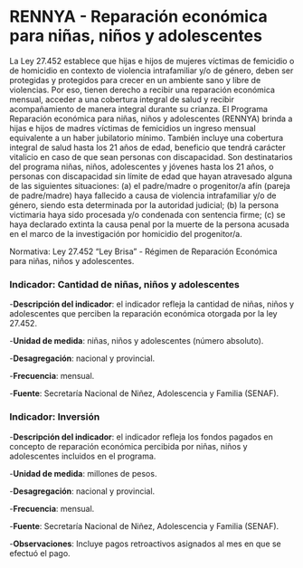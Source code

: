 # RENNYA - Reparación económica para niñas, niños y adolescentes

La Ley 27.452 establece que hijas e hijos de mujeres víctimas de femicidio o de homicidio en contexto de violencia intrafamiliar y/o de género, deben ser protegidas y protegidos para crecer en un ambiente sano y libre de violencias. Por eso, tienen derecho a recibir una reparación económica mensual, acceder a una cobertura integral de salud y recibir acompañamiento de manera integral durante su crianza. El Programa Reparación económica para niñas, niños y adolescentes (RENNYA) brinda a hijas e hijos de madres víctimas de femicidios un ingreso mensual equivalente a un haber jubilatorio mínimo. También incluye una cobertura integral de salud hasta los 21 años de edad, beneficio que tendrá carácter vitalicio en caso de que sean personas con discapacidad. Son destinatarios del programa niñas, niños, adolescentes y jóvenes hasta los 21 años, o personas con discapacidad sin límite de edad que hayan atravesado alguna de las siguientes situaciones: (a) el padre/madre o progenitor/a afín (pareja de padre/madre) haya fallecido a causa de violencia intrafamiliar y/o de género, siendo esta determinada por la autoridad judicial; (b) la persona victimaria haya sido procesada y/o condenada con sentencia firme; (c) se haya declarado extinta la causa penal por la muerte de la persona acusada en el marco de la investigación por homicidio del progenitor/a. 

Normativa: Ley 27.452 “Ley Brisa” - Régimen de Reparación Económica para niñas, niños y adolescentes. 

### Indicador: Cantidad de niñas, niños y adolescentes

-**Descripción del indicador**: el indicador refleja la cantidad de niñas, niños y adolescentes que perciben la reparación económica otorgada por la ley 27.452.

-**Unidad de medida**: niñas, niños y adolescentes (número absoluto).

-**Desagregación**: nacional y provincial.

-**Frecuencia**: mensual.

-**Fuente**: Secretaría Nacional de Niñez, Adolescencia y Familia (SENAF).

### Indicador: Inversión

-**Descripción del indicador**: el indicador refleja los fondos pagados en concepto de reparación económica percibida por niñas, niños y adolescentes incluidos en el programa. 

-**Unidad de medida**: millones de pesos.

-**Desagregación**: nacional y provincial.

-**Frecuencia**: mensual.

-**Fuente**: Secretaría Nacional de Niñez, Adolescencia y Familia (SENAF).

-**Observaciones**: Incluye pagos retroactivos asignados al mes en que se efectuó el pago.

